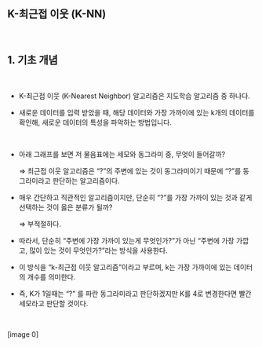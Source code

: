 ## K-최근접 이웃 (K-NN)

<br/>

## 1. 기초 개념

<br/>

- K-최근접 이웃 (K-Nearest Neighbor) 알고리즘은 지도학습 알고리즘 중 하나다.

- 새로운 데이터를 입력 받았을 때, 해당 데이터와 가장 가까이에 있는 k개의 데이터를 확인해, 새로운 데이터의 특성을 파악하는 방법입니다.

<br/>

- 아래 그래프를 보면 저 물음표에는 세모와 동그라미 중, 무엇이 들어갈까?

  ⇒ 최근접 이웃 알고리즘은 “?”의 주변에 있는 것이 동그라미이기 때문에 “?”를 동그라미라고 판단하는 알고리즘이다.

- 매우 간단하고 직관적인 알고리즘이지만, 단순히 “?”를 가장 가까이 있는 것과 같게 선택하는 것이 옳은 분류가 될까?

  ⇒ 부적절하다.

- 따라서, 단순히 “주변에 가장 가까이 있는게 무엇인가?”가 아닌 “주변에 가장 가깝고, 많이 있는 것이 무엇인가?”라는 방식을 사용한다.

- 이 방식을 “k-최근접 이웃 알고리즘”이라고 부르며, k는 가장 가까이에 있는 데이터의 개수를 의미한다.

- 즉, K가 1일때는 “?” 를 파란 동그라미라고 판단하겠지만 K를 4로 변경한다면 빨간 세모라고 판단할 것이다.

<br/>

[image 0]
